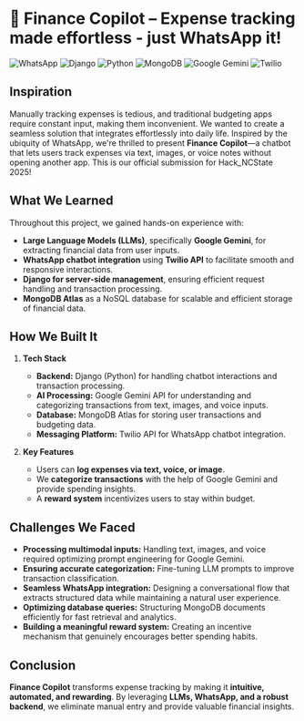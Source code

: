# 💼 Finance Copilot – Expense tracking made effortless - just WhatsApp it!

![WhatsApp](https://img.shields.io/badge/WhatsApp-25D366?style=for-the-badge&logo=whatsapp&logoColor=white)
![Django](https://img.shields.io/badge/django-%23092E20.svg?style=for-the-badge&logo=django&logoColor=white)
![Python](https://img.shields.io/badge/python-3670A0?style=for-the-badge&logo=python&logoColor=ffdd54)
![MongoDB](https://img.shields.io/badge/MongoDB-%234ea94b.svg?style=for-the-badge&logo=mongodb&logoColor=white)
![Google Gemini](https://img.shields.io/badge/google%20gemini-8E75B2?style=for-the-badge&logo=google%20gemini&logoColor=white)
![Twilio](https://img.shields.io/badge/Twilio-F22F46?style=for-the-badge&logo=Twilio&logoColor=white)

## Inspiration  
Manually tracking expenses is tedious, and traditional budgeting apps require constant input, making them inconvenient. We wanted to create a seamless solution that integrates effortlessly into daily life. Inspired by the ubiquity of WhatsApp, we're thrilled to present **Finance Copilot**—a chatbot that lets users track expenses via text, images, or voice notes without opening another app. This is our official submission for Hack_NCState 2025!

## What We Learned  
Throughout this project, we gained hands-on experience with:  
- **Large Language Models (LLMs)**, specifically **Google Gemini**, for extracting financial data from user inputs.  
- **WhatsApp chatbot integration** using **Twilio API** to facilitate smooth and responsive interactions.  
- **Django for server-side management**, ensuring efficient request handling and transaction processing.  
- **MongoDB Atlas** as a NoSQL database for scalable and efficient storage of financial data.  

## How We Built It  
1. **Tech Stack**  
   - **Backend:** Django (Python) for handling chatbot interactions and transaction processing.  
   - **AI Processing:** Google Gemini API for understanding and categorizing transactions from text, images, and voice inputs.  
   - **Database:** MongoDB Atlas for storing user transactions and budgeting data.  
   - **Messaging Platform:** Twilio API for WhatsApp chatbot integration.  

2. **Key Features**  
   - Users can **log expenses via text, voice, or image**.  
   - We **categorize transactions** with the help of Google Gemini and provide spending insights.  
   - A **reward system** incentivizes users to stay within budget.  

## Challenges We Faced  
- **Processing multimodal inputs:** Handling text, images, and voice required optimizing prompt engineering for Google Gemini.  
- **Ensuring accurate categorization:** Fine-tuning LLM prompts to improve transaction classification.  
- **Seamless WhatsApp integration:** Designing a conversational flow that extracts structured data while maintaining a natural user experience.  
- **Optimizing database queries:** Structuring MongoDB documents efficiently for fast retrieval and analytics.  
- **Building a meaningful reward system:** Creating an incentive mechanism that genuinely encourages better spending habits.  

## Conclusion  
**Finance Copilot** transforms expense tracking by making it **intuitive, automated, and rewarding**. By leveraging **LLMs, WhatsApp, and a robust backend**, we eliminate manual entry and provide valuable financial insights. 
